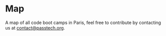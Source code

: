 # Map 

A map of all code boot camps in Paris, feel free to contribute by contacting us at contact@passtech.org.
